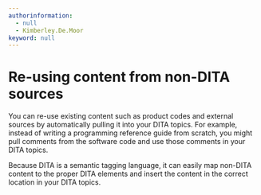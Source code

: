 ```yaml
---
authorinformation:
  - null
  - Kimberley.De.Moor
keyword: null
---
```


# Re-using content from non-DITA sources

You can re-use existing content such as product codes and external sources by automatically pulling it into your DITA topics. For example, instead of writing a programming reference guide from scratch, you might pull comments from the software code and use those comments in your DITA topics.

Because DITA is a semantic tagging language, it can easily map non-DITA content to the proper DITA elements and insert the content in the correct location in your DITA topics.

